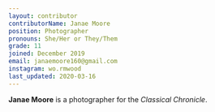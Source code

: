 ```yaml
---
layout: contributor
contributorName: Janae Moore
position: Photographer
pronouns: She/Her or They/Them
grade: 11
joined: December 2019
email: janaemoore160@gmail.com
instagram: wo.rmwood
last_updated: 2020-03-16
---
```

**Janae Moore** is a photographer for the *Classical Chronicle*.
